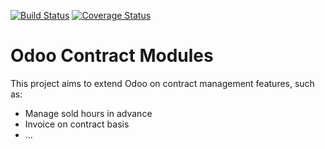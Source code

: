 [![Build Status](https://api.travis-ci.org/OCA/contract?branch=master)](https://travis-ci.org/OCA/contract)
[![Coverage Status](https://img.shields.io/coveralls/OCA/contract)](https://coveralls.io/r/OCA/contract)

Odoo Contract Modules
=======================

This project aims to extend Odoo on contract management features, such as:

  * Manage sold hours in advance
  * Invoice on contract basis
  * ...
